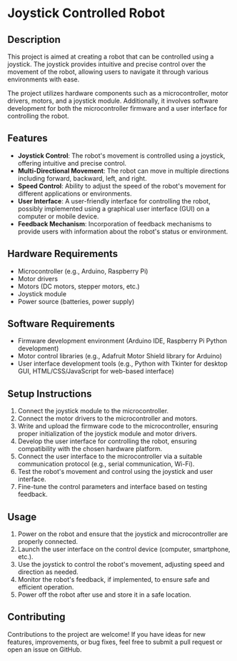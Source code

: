 # Joystick Controlled Robot

## Description

This project is aimed at creating a robot that can be controlled using a joystick. The joystick provides intuitive and precise control over the movement of the robot, allowing users to navigate it through various environments with ease.

The project utilizes hardware components such as a microcontroller, motor drivers, motors, and a joystick module. Additionally, it involves software development for both the microcontroller firmware and a user interface for controlling the robot.

## Features

- **Joystick Control**: The robot's movement is controlled using a joystick, offering intuitive and precise control.
- **Multi-Directional Movement**: The robot can move in multiple directions including forward, backward, left, and right.
- **Speed Control**: Ability to adjust the speed of the robot's movement for different applications or environments.
- **User Interface**: A user-friendly interface for controlling the robot, possibly implemented using a graphical user interface (GUI) on a computer or mobile device.
- **Feedback Mechanism**: Incorporation of feedback mechanisms to provide users with information about the robot's status or environment.

## Hardware Requirements

- Microcontroller (e.g., Arduino, Raspberry Pi)
- Motor drivers
- Motors (DC motors, stepper motors, etc.)
- Joystick module
- Power source (batteries, power supply)

## Software Requirements

- Firmware development environment (Arduino IDE, Raspberry Pi Python development)
- Motor control libraries (e.g., Adafruit Motor Shield library for Arduino)
- User interface development tools (e.g., Python with Tkinter for desktop GUI, HTML/CSS/JavaScript for web-based interface)

## Setup Instructions

1. Connect the joystick module to the microcontroller.
2. Connect the motor drivers to the microcontroller and motors.
3. Write and upload the firmware code to the microcontroller, ensuring proper initialization of the joystick module and motor drivers.
4. Develop the user interface for controlling the robot, ensuring compatibility with the chosen hardware platform.
5. Connect the user interface to the microcontroller via a suitable communication protocol (e.g., serial communication, Wi-Fi).
6. Test the robot's movement and control using the joystick and user interface.
7. Fine-tune the control parameters and interface based on testing feedback.

## Usage

1. Power on the robot and ensure that the joystick and microcontroller are properly connected.
2. Launch the user interface on the control device (computer, smartphone, etc.).
3. Use the joystick to control the robot's movement, adjusting speed and direction as needed.
4. Monitor the robot's feedback, if implemented, to ensure safe and efficient operation.
5. Power off the robot after use and store it in a safe location.

## Contributing

Contributions to the project are welcome! If you have ideas for new features, improvements, or bug fixes, feel free to submit a pull request or open an issue on GitHub.
